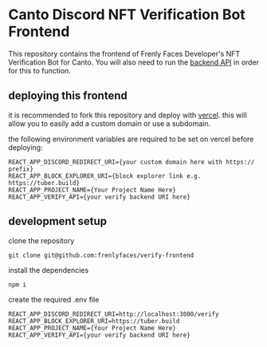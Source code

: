 # Canto Discord NFT Verification Bot Frontend

This repository contains the frontend of Frenly Faces Developer's NFT Verification Bot for Canto. You will also need to run the [backend API](https://github.com/frenlyfaces/verify-backend) in order for this to function.

## deploying this frontend

it is recommended to fork this repository and deploy with [vercel](https://vercel.com). this will allow you to easily add a custom domain or use a subdomain.

the following environment variables are required to be set on vercel before deploying:

```
REACT_APP_DISCORD_REDIRECT_URI={your custom domain here with https:// prefix}
REACT_APP_BLOCK_EXPLORER_URI={block explorer link e.g. https://tuber.build}
REACT_APP_PROJECT_NAME={Your Project Name Here}
REACT_APP_VERIFY_API={your verify backend URI here}
```

## development setup

clone the repository

```
git clone git@github.com:frenlyfaces/verify-frontend
```

install the dependencies

```
npm i
```

create the required .env file

```
REACT_APP_DISCORD_REDIRECT_URI=http://localhost:3000/verify
REACT_APP_BLOCK_EXPLORER_URI=https://tuber.build
REACT_APP_PROJECT_NAME={Your Project Name Here}
REACT_APP_VERIFY_API={your verify backend URI here}
```

